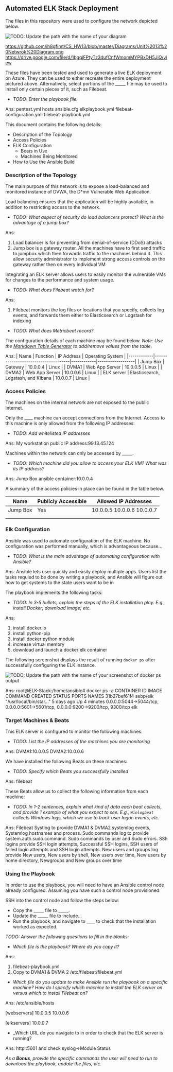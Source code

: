 ## Automated ELK Stack Deployment

The files in this repository were used to configure the network depicted below.

![TODO: Update the path with the name of your diagram](Images/diagram_filename.png)

https://github.com/ih8gfimt/CS_HW13/blob/master/Diagrams/Unit%2013%20Netwrok%20Diagram.png
https://drive.google.com/file/d/1bgqjFPtyTz3dufCnfWmomMYPBxDH5JiQ/view

These files have been tested and used to generate a live ELK deployment on Azure. They can be used to either recreate the entire deployment pictured above. Alternatively, select portions of the _____ file may be used to install only certain pieces of it, such as Filebeat.

  - _TODO: Enter the playbook file._
  
  Ans:
  pentest.yml
  hosts
  ansible.cfg
  elkplaybook.yml
  filebeat-configuration.yml
  filebeat-playbook.yml
 
This document contains the following details:
- Description of the Topology
- Access Policies
- ELK Configuration
  - Beats in Use
  - Machines Being Monitored
- How to Use the Ansible Build


### Description of the Topology

The main purpose of this network is to expose a load-balanced and monitored instance of DVWA, the D*mn Vulnerable Web Application.

Load balancing ensures that the application will be highly available, in addition to restricting access to the network.
- _TODO: What aspect of security do load balancers protect? What is the advantage of a jump box?_

Ans:
1. Load balancer is for preventing from denial-of-service (DDoS) attacks
2. Jump box is a gateway router. All the machines have to first send traffic to jumpbox which then forwards traffic to the machines behind it. This allow security administrator to implement strong access controls on the gateway rather then on every individual VM

Integrating an ELK server allows users to easily monitor the vulnerable VMs for changes to the performance and system usage.
- _TODO: What does Filebeat watch for?_

Ans:
1. Filebeat monitors the log files or locations that you specify, collects log events, and forwards them either to Elasticsearch or Logstash for indexing

- _TODO: What does Metricbeat record?_


The configuration details of each machine may be found below.
_Note: Use the [Markdown Table Generator](http://www.tablesgenerator.com/markdown_tables) to add/remove values from the table_.

Ans:
| Name       | Function                            | IP Address | Operating System |
|------------|-------------------------------------|------------|------------------|
| Jump Box   | Gateway                             | 10.0.0.4   | Linux            |
| DVMA1      | Web App Server                      | 10.0.0.5   | Linux            |
| DVMA2      | Web App Server                      | 10.0.0.6   | Linux            |
| ELK server | Elasticsearch, Logstash, and Kibana | 10.0.0.7   | Linux            |

### Access Policies

The machines on the internal network are not exposed to the public Internet. 

Only the ____ machine can accept connections from the Internet. Access to this machine is only allowed from the following IP addresses:
- _TODO: Add whitelisted IP addresses_

Ans:
My workstation public IP address:99.13.45.124

Machines within the network can only be accessed by _____.
- _TODO: Which machine did you allow to access your ELK VM? What was its IP address?_

Ans:
Jump Box ansible container:10.0.0.4

A summary of the access policies in place can be found in the table below.

| Name     | Publicly Accessible | Allowed IP Addresses      |
|----------|---------------------|---------------------------|
| Jump Box | Yes                 | 10.0.0.5 10.0.0.6 10.0.0.7|
|          |                     |                           |
|          |                     |                           |

### Elk Configuration

Ansible was used to automate configuration of the ELK machine. No configuration was performed manually, which is advantageous because...
- _TODO: What is the main advantage of automating configuration with Ansible?_

Ans:
Ansible lets user quickly and easily deploy multiple apps. Users list the tasks requied to be done by writing a playbook, and Ansible will figure out how to get systems to the state users want to be in

The playbook implements the following tasks:
- _TODO: In 3-5 bullets, explain the steps of the ELK installation play. E.g., install Docker; download image; etc._

Ans:
1. install docker.io
2. install python-pip
3. install docker python module
4. increase virtual memory
5. download and launch a docker elk container 



The following screenshot displays the result of running `docker ps` after successfully configuring the ELK instance.

![TODO: Update the path with the name of your screenshot of docker ps output](Images/docker_ps_output.png)

Ans:
root@ELK-Stack:/home/ansible# docker ps -a
CONTAINER ID        IMAGE               COMMAND                  CREATED             STATUS              PORTS                                                                              NAMES
31b27bef61f4        sebp/elk            "/usr/local/bin/star…"   5 days ago          Up 4 minutes        0.0.0.0:5044->5044/tcp, 0.0.0.0:5601->5601/tcp, 0.0.0.0:9200->9200/tcp, 9300/tcp   elk


### Target Machines & Beats
This ELK server is configured to monitor the following machines:
- _TODO: List the IP addresses of the machines you are monitoring_

Ans:
DVMA1:10.0.0.5
DVMA2:10.0.0.6

We have installed the following Beats on these machines:
- _TODO: Specify which Beats you successfully installed_

Ans:
filebeat

These Beats allow us to collect the following information from each machine:
- _TODO: In 1-2 sentences, explain what kind of data each beat collects, and provide 1 example of what you expect to see. E.g., `Winlogbeat` collects Windows logs, which we use to track user logon events, etc._

Ans:
Filebeat Systlog to provide DVMA1 & DVMA2 systemlog events, Systemlog hostnames and process. Sudo commands log to provide system.auth.sudo.command. Sudo commands by user and Sudo errors. SSh logins provide SSH login attempts, Successful SSH logins, SSH users of failed login attempts and SSH login attempts. New users and groups log provide New users, New users by shell, New users over time, New users by home directory, Newgroups and New groups over time

### Using the Playbook
In order to use the playbook, you will need to have an Ansible control node already configured. Assuming you have such a control node provisioned: 

SSH into the control node and follow the steps below:
- Copy the _____ file to _____.
- Update the _____ file to include...
- Run the playbook, and navigate to ____ to check that the installation worked as expected.

_TODO: Answer the following questions to fill in the blanks:_
- _Which file is the playbook? Where do you copy it?_

Ans:
1. filebeat-playbook.yml
2. Copy to DVMA1 & DVMA 2 /etc/filebeat/filebeat.yml

- _Which file do you update to make Ansible run the playbook on a specific machine? How do I specify which machine to install the ELK server on versus which to install Filebeat on?_

Ans:
/etc/ansible/hosts

[webservers]
10.0.0.5
10.0.0.6

[elkservers]
10.0.0.7



- _Which URL do you navigate to in order to check that the ELK server is running?

Ans:
http:<ELK server public IP>:5601 and check syslog->Module Status

_As a **Bonus**, provide the specific commands the user will need to run to download the playbook, update the files, etc._
